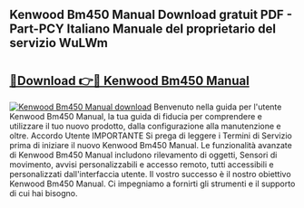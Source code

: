 ## Kenwood Bm450 Manual Download gratuit PDF - Part-PCY Italiano Manuale del proprietario del servizio WuLWm

# <h2><a href="http://dfbivmh.blite.top/?on=Kenwood+Bm450+Manual">🔗Download 👉🔴 Kenwood Bm450 Manual</a></h2>

[![Kenwood Bm450 Manual download](https://i.imgur.com/lujVjoI.png)](http://dfbivmh.blite.top/?on=Kenwood+Bm450+Manual)
Benvenuto nella guida per l'utente Kenwood Bm450 Manual, la tua guida di fiducia per comprendere e utilizzare il tuo nuovo prodotto, dalla configurazione alla manutenzione e oltre. Accordo Utente IMPORTANTE Si prega di leggere i Termini di Servizio prima di iniziare il nuovo Kenwood Bm450 Manual. Le funzionalità avanzate di Kenwood Bm450 Manual includono rilevamento di oggetti, Sensori di movimento, avvisi personalizzabili e accesso remoto, tutti accessibili e personalizzati dall'interfaccia utente. Il vostro successo è il nostro obiettivo Kenwood Bm450 Manual. Ci impegniamo a fornirti gli strumenti e il supporto di cui hai bisogno.
